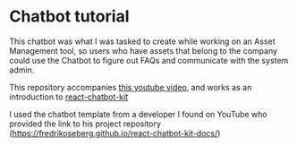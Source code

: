 # Chatbot tutorial

This chatbot was what I was tasked to create while working on an Asset Management tool, so users who have assets that belong to the company could use the Chatbot to figure out FAQs and communicate with the system admin.

This repository accompanies [this youtube video](https://youtu.be/vTpk-PKZwTs), and works as an introduction to [react-chatbot-kit](https://fredrikoseberg.github.io/react-chatbot-kit-docs/)

I used the chatbot template from a developer I found on YouTube who provided the link to his project repository (https://fredrikoseberg.github.io/react-chatbot-kit-docs/)
